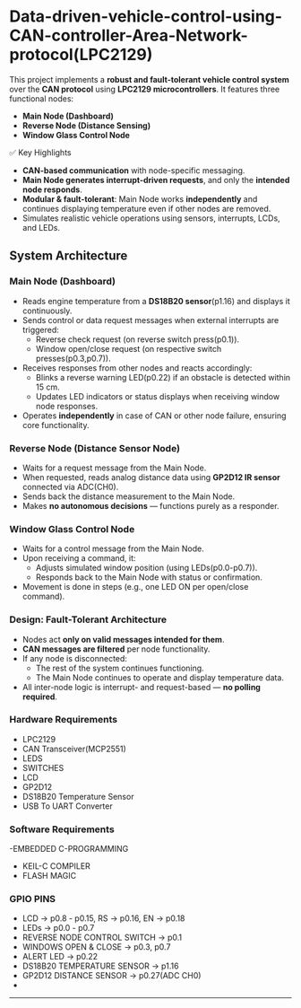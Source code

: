 # Data-driven-vehicle-control-using-CAN-controller-Area-Network-protocol(LPC2129)
This project implements a **robust and fault-tolerant vehicle control system** over the **CAN protocol** using **LPC2129 microcontrollers**. It features three functional nodes:

-  **Main Node (Dashboard)**
-  **Reverse Node (Distance Sensing)**
-  **Window Glass Control Node**

✅ Key Highlights
- **CAN-based communication** with node-specific messaging.
- **Main Node generates interrupt-driven requests**, and only the **intended node responds**.
- **Modular & fault-tolerant**: Main Node works **independently** and continues displaying temperature even if other nodes are removed.
- Simulates realistic vehicle operations using sensors, interrupts, LCDs, and LEDs.

##  System Architecture

### Main Node (Dashboard)
- Reads engine temperature from a **DS18B20 sensor**(p1.16) and displays it continuously.
- Sends control or data request messages when external interrupts are triggered:
  - Reverse check request (on reverse switch press(p0.1)).
  - Window open/close request (on respective switch presses(p0.3,p0.7)).
- Receives responses from other nodes and reacts accordingly:
  - Blinks a reverse warning LED(p0.22) if an obstacle is detected within 15 cm.
  - Updates LED indicators or status displays when receiving window node responses.
- Operates **independently** in case of CAN or other node failure, ensuring core functionality.

### Reverse Node (Distance Sensor Node)
- Waits for a request message from the Main Node.
- When requested, reads analog distance data using **GP2D12 IR sensor** connected via ADC(CH0).
- Sends back the distance measurement to the Main Node.
- Makes **no autonomous decisions** — functions purely as a responder.

### Window Glass Control Node
- Waits for a control message from the Main Node.
- Upon receiving a command, it:
  - Adjusts simulated window position (using LEDs(p0.0-p0.7)).
  - Responds back to the Main Node with status or confirmation.
- Movement is done in steps (e.g., one LED ON per open/close command).

### Design: Fault-Tolerant Architecture

- Nodes act **only on valid messages intended for them**.
- **CAN messages are filtered** per node functionality.
- If any node is disconnected:
  - The rest of the system continues functioning.
  - The Main Node continues to operate and display temperature data.
- All inter-node logic is interrupt- and request-based — **no polling required**.

### Hardware Requirements

- LPC2129
- CAN Transceiver(MCP2551)
- LEDS
- SWITCHES
- LCD
- GP2D12
- DS18B20 Temperature Sensor
- USB To UART Converter

### Software Requirements

-EMBEDDED C-PROGRAMMING
- KEIL-C COMPILER
- FLASH MAGIC

### GPIO PINS

- LCD -> p0.8 - p0.15, RS -> p0.16, EN -> p0.18
- LEDs -> p0.0 - p0.7
- REVERSE NODE CONTROL SWITCH -> p0.1
- WINDOWS OPEN & CLOSE -> p0.3, p0.7
- ALERT LED -> p0.22
- DS18B20 TEMPERATURE SENSOR -> p1.16
- GP2D12 DISTANCE SENSOR -> p0.27(ADC CH0)  
- 
---
